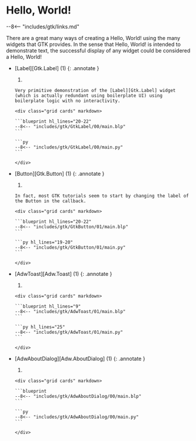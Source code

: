 # Hello, World!

--8<-- "includes/gtk/links.md"

There are a great many ways of creating a Hello, World! using the many widgets that GTK provides.
In the sense that Hello, World! is intended to demonstrate text, the successful display of any widget could be considered a Hello, World!

-   [Label][Gtk.Label] (1)
    {: .annotate }

    1.  
        
        Very primitive demonstration of the [Label][Gtk.Label] widget (which is actually redundant using boilerplate UI) using boilerplate logic with no interactivity.

        <div class="grid cards" markdown>

        ```blueprint hl_lines="20-22"
        --8<-- "includes/gtk/GtkLabel/00/main.blp"
        ```

        ```py
        --8<-- "includes/gtk/GtkLabel/00/main.py"
        ```

        </div>

-   [Button][Gtk.Button] (1)
    {: .annotate }

    1.  

        In fact, most GTK tutorials seem to start by changing the label of the Button in the callback.

        <div class="grid cards" markdown>

        ```blueprint hl_lines="20-22"
        --8<-- "includes/gtk/GtkButton/01/main.blp"
        ```

        ```py hl_lines="19-20"
        --8<-- "includes/gtk/GtkButton/01/main.py"
        ```

        </div>


-   [AdwToast][Adw.Toast] (1)
    {: .annotate }

    1.  

        <div class="grid cards" markdown>

        ```blueprint hl_lines="9"
        --8<-- "includes/gtk/AdwToast/01/main.blp"
        ```

        ```py hl_lines="25"
        --8<-- "includes/gtk/AdwToast/01/main.py"
        ```

        </div>

-   [AdwAboutDialog][Adw.AboutDialog] (1)
    {: .annotate }

    1.  

        <div class="grid cards" markdown>

        ```blueprint
        --8<-- "includes/gtk/AdwAboutDialog/00/main.blp"
        ```

        ```py
        --8<-- "includes/gtk/AdwAboutDialog/00/main.py"
        ```

        </div>
